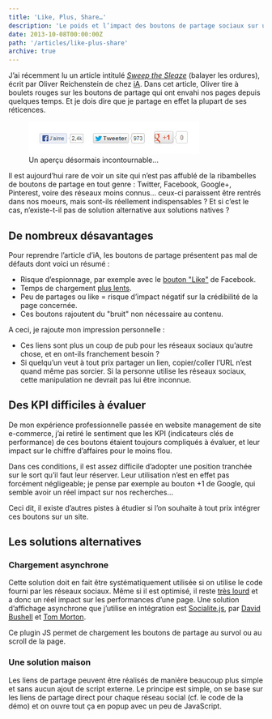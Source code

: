 ```yaml
---
title: 'Like, Plus, Share…'
description: 'Le poids et l’impact des boutons de partage sociaux sur un site.'
date: 2013-10-08T00:00:00Z
path: '/articles/like-plus-share'
archive: true
---
```


J’ai récemment lu un article intitulé _[Sweep the Sleaze](http://ia.net/blog/sweep-the-sleaze/)_ (balayer les ordures), écrit par Oliver Reichenstein de chez [iA](http://ia.net/). Dans cet article, Oliver tire à boulets rouges sur les boutons de partage qui ont envahi nos pages depuis quelques temps. Et je dois dire que je partage en effet la plupart de ses réticences.

<figure>
  <img src="../../images/boutons-sociaux.jpg" alt="Boutons sociaux" class="imgb">
  <figcaption>Un aperçu désormais incontournable…</figcaption>
</figure>

Il est aujourd’hui rare de voir un site qui n’est pas affublé de la ribambelles de boutons de partage en tout genre : Twitter, Facebook, Google+, Pinterest, voire des réseaux moins connus… ceux-ci paraissent être rentrés dans nos moeurs, mais sont-ils réellement indispensables ? Et si c’est le cas, n’existe-t-il pas de solution alternative aux solutions natives ?

## De nombreux désavantages

Pour reprendre l’article d’iA, les boutons de partage présentent pas mal de défauts dont voici un résumé :

- Risque d’espionnage, par exemple avec le [bouton "Like"](http://theweek.com/article/index/215546/is-facebooks-like-button-spying-on-you) de Facebook.
- Temps de chargement [plus lents](http://zurb.com/article/883/small-painful-buttons-why-social-media-bu).
- Peu de partages ou like = risque d’impact négatif sur la crédibilité de la page concernée.
- Ces boutons rajoutent du "bruit" non nécessaire au contenu.

A ceci, je rajoute mon impression personnelle :

- Ces liens sont plus un coup de pub pour les réseaux sociaux qu’autre chose, et en ont-ils franchement besoin ?
- Si quelqu’un veut à tout prix partager un lien, copier/coller l’URL n’est quand même pas sorcier. Si la personne utilise les réseaux sociaux, cette manipulation ne devrait pas lui être inconnue.

## Des KPI difficiles à évaluer

De mon expérience professionnelle passée en website management de site e-commerce, j’ai retiré le sentiment que les KPI (indicateurs clés de performance) de ces boutons étaient toujours compliqués à évaluer, et leur impact sur le chiffre d’affaires pour le moins flou.

Dans ces conditions, il est assez difficile d’adopter une position tranchée sur le sort qu’il faut leur réserver. Leur utilisation n’est en effet pas forcément négligeable; je pense par exemple au bouton +1 de Google, qui semble avoir un réel impact sur nos recherches…

Ceci dit, il existe d’autres pistes à étudier si l’on souhaite à tout prix intégrer ces boutons sur un site.

## Les solutions alternatives

### Chargement asynchrone

Cette solution doit en fait être systématiquement utilisée si on utilise le code fourni par les réseaux sociaux. Même si il est optimisé, il reste [très lourd](http://zurb.com/article/883/small-painful-buttons-why-social-media-bu) et a donc un réel impact sur les performances d’une page. Une solution d’affichage asynchrone que j’utilise en intégration est [Socialite.js](http://socialitejs.com/), par [David Bushell](http://dbushell.com/) et [Tom Morton](http://twmorton.com/).

Ce plugin JS permet de chargement les boutons de partage au survol ou au scroll de la page.

### Une solution maison

Les liens de partage peuvent être réalisés de manière beaucoup plus simple et sans aucun ajout de script externe. Le principe est simple, on se base sur les liens de partage direct pour chaque réseau social (cf. le code de la démo) et on ouvre tout ça en popup avec un peu de JavaScript.
